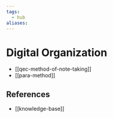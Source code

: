 ```yaml
---
tags:
  - hub
aliases:
---
```


# Digital Organization

- [[qec-method-of-note-taking]]
- [[para-method]]

## References

- [[knowledge-base]]
